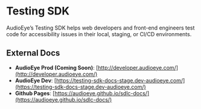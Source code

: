# Testing SDK

AudioEye’s Testing SDK helps web developers and front-end engineers test code for accessibility issues in their local, staging, or CI/CD environments.

## External Docs

- **AudioEye Prod (Coming Soon)**: [http://developer.audioeye.com/](http://developer.audioeye.com/)
- **AudioEye Dev**: [https://testing-sdk-docs-stage.dev-audioeye.com/](https://testing-sdk-docs-stage.dev-audioeye.com/)
- **Github Pages**: [https://audioeye.github.io/sdlc-docs/](https://audioeye.github.io/sdlc-docs/)
